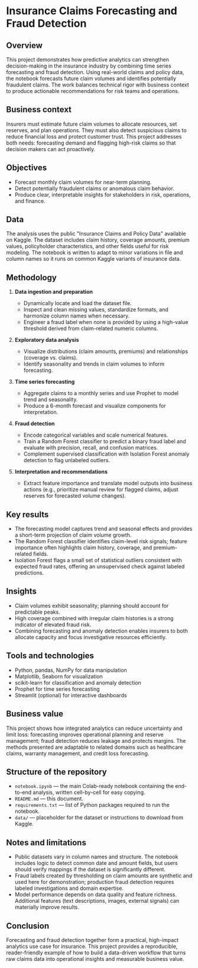 # Insurance Claims Forecasting and Fraud Detection

## Overview

This project demonstrates how predictive analytics can strengthen decision-making in the insurance industry by combining time series forecasting and fraud detection. Using real-world claims and policy data, the notebook forecasts future claim volumes and identifies potentially fraudulent claims. The work balances technical rigor with business context to produce actionable recommendations for risk teams and operations.

## Business context

Insurers must estimate future claim volumes to allocate resources, set reserves, and plan operations. They must also detect suspicious claims to reduce financial loss and protect customer trust. This project addresses both needs: forecasting demand and flagging high-risk claims so that decision makers can act proactively.

## Objectives

* Forecast monthly claim volumes for near-term planning.
* Detect potentially fraudulent claims or anomalous claim behavior.
* Produce clear, interpretable insights for stakeholders in risk, operations, and finance.

## Data

The analysis uses the public "Insurance Claims and Policy Data" available on Kaggle. The dataset includes claim history, coverage amounts, premium values, policyholder characteristics, and other fields useful for risk modeling. The notebook is written to adapt to minor variations in file and column names so it runs on common Kaggle variants of insurance data.

## Methodology

1. **Data ingestion and preparation**

   * Dynamically locate and load the dataset file.
   * Inspect and clean missing values, standardize formats, and harmonize column names when necessary.
   * Engineer a fraud label when none is provided by using a high-value threshold derived from claim-related numeric columns.

2. **Exploratory data analysis**

   * Visualize distributions (claim amounts, premiums) and relationships (coverage vs. claims).
   * Identify seasonality and trends in claim volumes to inform forecasting.

3. **Time series forecasting**

   * Aggregate claims to a monthly series and use Prophet to model trend and seasonality.
   * Produce a 6-month forecast and visualize components for interpretation.

4. **Fraud detection**

   * Encode categorical variables and scale numerical features.
   * Train a Random Forest classifier to predict a binary fraud label and evaluate with precision, recall, and confusion matrices.
   * Complement supervised classification with Isolation Forest anomaly detection to flag unlabeled outliers.

5. **Interpretation and recommendations**

   * Extract feature importance and translate model outputs into business actions (e.g., prioritize manual review for flagged claims, adjust reserves for forecasted volume changes).

## Key results

* The forecasting model captures trend and seasonal effects and provides a short-term projection of claim volume growth.
* The Random Forest classifier identifies claim-level risk signals; feature importance often highlights claim history, coverage, and premium-related fields.
* Isolation Forest flags a small set of statistical outliers consistent with expected fraud rates, offering an unsupervised check against labeled predictions.

## Insights

* Claim volumes exhibit seasonality; planning should account for predictable peaks.
* High coverage combined with irregular claim histories is a strong indicator of elevated fraud risk.
* Combining forecasting and anomaly detection enables insurers to both allocate capacity and focus investigative resources efficiently.

## Tools and technologies

* Python, pandas, NumPy for data manipulation
* Matplotlib, Seaborn for visualization
* scikit-learn for classification and anomaly detection
* Prophet for time series forecasting
* Streamlit (optional) for interactive dashboards

## Business value

This project shows how integrated analytics can reduce uncertainty and limit loss: forecasting improves operational planning and reserve management; fraud detection reduces leakage and protects margins. The methods presented are adaptable to related domains such as healthcare claims, warranty management, and credit loss forecasting.

## Structure of the repository

* `notebook.ipynb` — the main Colab-ready notebook containing the end-to-end analysis, written cell-by-cell for easy copying.
* `README.md` — this document.
* `requirements.txt` — list of Python packages required to run the notebook.
* `data/` — placeholder for the dataset or instructions to download from Kaggle.

## Notes and limitations

* Public datasets vary in column names and structure. The notebook includes logic to detect common date and amount fields, but users should verify mappings if the dataset is significantly different.
* Fraud labels created by thresholding on claim amounts are synthetic and used here for demonstration; production fraud detection requires labeled investigations and domain expertise.
* Model performance depends on data quality and feature richness. Additional features (text descriptions, images, external signals) can materially improve results.

## Conclusion

Forecasting and fraud detection together form a practical, high-impact analytics use case for insurance. This project provides a reproducible, reader-friendly example of how to build a data-driven workflow that turns raw claims data into operational insights and measurable business value.
